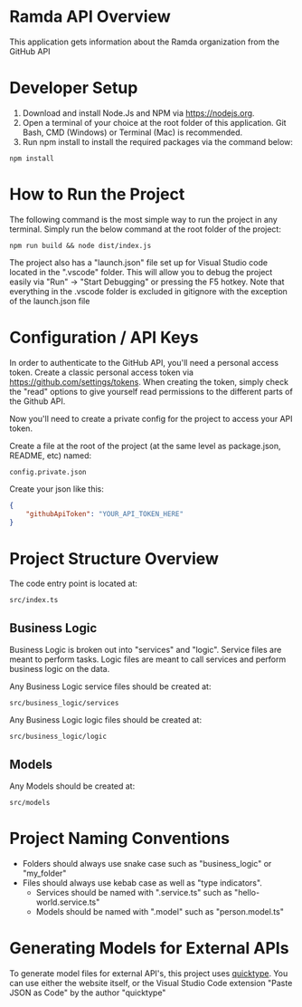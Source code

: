 
# Ramda API Overview
This application gets information about the Ramda organization from the GitHub API

# Developer Setup
1. Download and install Node.Js and NPM via https://nodejs.org.
2. Open a terminal of your choice at the root folder of this application. Git Bash, CMD (Windows) or Terminal (Mac) is recommended.
3. Run npm install to install the required packages via the command below:
```
npm install
```

# How to Run the Project
The following command is the most simple way to run the project in any terminal. 
Simply run the below command at the root folder of the project:
```
npm run build && node dist/index.js
```

The project also has a "launch.json" file set up for Visual Studio code located in the ".vscode" folder.
This will allow you to debug the project easily via "Run" -> "Start Debugging" or pressing the F5 hotkey.
Note that everything in the .vscode folder is excluded in gitignore with the exception of the launch.json file

# Configuration / API Keys
In order to authenticate to the GitHub API, you'll need a personal access token.
Create a classic personal access token via https://github.com/settings/tokens. 
When creating the token, simply check the "read" options to give yourself read permissions to the different parts of the Github API.

Now you'll need to create a private config for the project to access your API token.

Create a file at the root of the project (at the same level as package.json, README, etc) named:
```
config.private.json
```
Create your json like this:
```json
{
    "githubApiToken": "YOUR_API_TOKEN_HERE"
}
```

# Project Structure Overview
The code entry point is located at:
```
src/index.ts
```

## Business Logic
Business Logic is broken out into "services" and "logic". 
Service files are meant to perform tasks.
Logic files are meant to call services and perform business logic on the data.

Any Business Logic service files should be created at:
```
src/business_logic/services
```

Any Business Logic logic files should be created at:
```
src/business_logic/logic
```

## Models
Any Models should be created at:
```
src/models
```

# Project Naming Conventions
- Folders should always use snake case such as "business_logic" or "my_folder"
- Files should always use kebab case as well as "type indicators". 
  - Services should be named with ".service.ts" such as "hello-world.service.ts"
  - Models should be named with ".model" such as "person.model.ts"

# Generating Models for External APIs
To generate model files for external API's, this project uses [quicktype](https://quicktype.io/). 
You can use either the website itself, or the Visual Studio Code extension "Paste JSON as Code" by the author "quicktype"